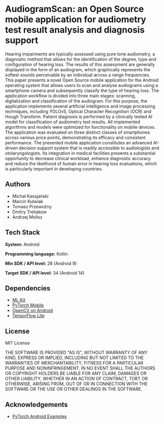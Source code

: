 
# AudiogramScan: an Open Source mobile application for audiometry test result analysis and diagnosis support

Hearing impairments are typically assessed using pure tone audiometry, a diagnostic method that allows for the identification of the degree, type and configuration of hearing loss. The results of this assessment are generally displayed in the form of an audiogram, which graphically represents the softest sounds perceivable by an individual across a range frequencies. This paper presents a novel Open Source mobile application for the Android operating system that allows users to scan and analyse audiograms using a smartphone camera and subsequently classify the type of hearing loss. The application workflow is divided into three main stages: scanning, digitalization and classification of the audiogram. For this purpose, the application implements several artificial intelligence and image processing techniques, including YOLOv5, Optical Character Recognition (OCR) and Hough Transform. Patient diagnosis is performed by a clinically tested AI model for classification of audiometry test results. All implemented algorithms and models were optimized for functionality on mobile devices. The application was evaluated on three distinct classes of smartphones across various price points, demonstrating its efficacy and consistent performance. The presented mobile application constitutes an advanced AI-driven decision support system that is readily accessible to audiologists and otolaryngologists. Its integration in medical facilities presents a substantial opportunity to decrease clinical workload, enhance diagnostic accuracy and reduce the likelihood of human error in hearing loss evaluations, which is particularly important in developing countries.


## Authors

- Michał Kassjański
- Marcin Kulwiak
- Tomasz Przewoźny
- Dmitry Tretiakow
- Andrzej Molisz

## Tech Stack

**System:** Android

**Programming language:** Kotlin

**Min SDK / API level:** 28 (Android 9)

**Target SDK / API level:** 34 (Android 14)





## Dependencies
- [ML Kit](https://developers.google.com/ml-kit/guides)
- [PyTorch Mobile](https://pytorch.org/mobile/android/)
- [OpenCV on Android](https://opencv.org/android/)
- [TensorFlow Lite](https://ai.google.dev/edge/litert/libraries/task_library/overview)


## License

MIT License

THE SOFTWARE IS PROVIDED "AS IS", WITHOUT WARRANTY OF ANY KIND, EXPRESS OR
IMPLIED, INCLUDING BUT NOT LIMITED TO THE WARRANTIES OF MERCHANTABILITY,
FITNESS FOR A PARTICULAR PURPOSE AND NONINFRINGEMENT. IN NO EVENT SHALL THE
AUTHORS OR COPYRIGHT HOLDERS BE LIABLE FOR ANY CLAIM, DAMAGES OR OTHER
LIABILITY, WHETHER IN AN ACTION OF CONTRACT, TORT OR OTHERWISE, ARISING FROM,
OUT OF OR IN CONNECTION WITH THE SOFTWARE OR THE USE OR OTHER DEALINGS IN THE
SOFTWARE.
## Acknowledgements

 - [PyTorch Android Examples](https://github.com/pytorch/android-demo-app)

